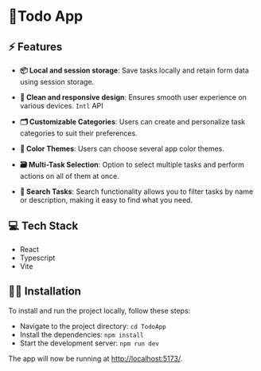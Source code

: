 
<h1>📝Todo App</h1>



## ⚡ Features

- **📦 Local and session storage**: Save tasks locally and retain form data using session storage.

- **📱 Clean and responsive design**: Ensures smooth user experience on various devices.
  `Intl` API
- **🗂️ Customizable Categories**: Users can create and personalize task categories to suit their preferences.
- **🎨 Color Themes**: Users can choose several app color themes.
- **🗃️ Multi-Task Selection**: Option to select multiple tasks and perform actions on all of them at once.
- **🔎 Search Tasks**: Search functionality allows you to filter tasks by name or description, making it easy to find what you need.



## 💻 Tech Stack

- React
- Typescript
- Vite

## 👨‍💻 Installation

To install and run the project locally, follow these steps:

- Navigate to the project directory: `cd TodoApp`
- Install the dependencies: `npm install`
- Start the development server: `npm run dev`

The app will now be running at [http://localhost:5173/](http://localhost:5173/).
